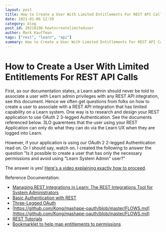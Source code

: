 ```yaml
---
layout: post
title: How to Create a User With Limited Entitlements For REST API Calls
date: 2021-01-06 12:59
category: blog
post_id: 20210106-howtocreatelimiteduser
author: Mark Kauffman
tags: ["rest", "learn", "api"]
summary: How to Create a User With Limited Entitlements For REST API Calls
---
```


# How to Create a User With Limited Entitlements For REST API Calls

First, as our documentation states, a Learn admin should never be told to associate a user with Learn admin privileges with any REST API integration, see this document. Hence we often get questions from folks on how to create a user to associate with a REST API integration that has limited capability on a Learn system. One way is to research and design your REST application to use OAuth 2 3-legged Authentication. See the documents referenced below. 3LO guarentees that the user using your REST Application can only do what they can do via the Learn UX when they are logged into Learn.

However, if your application is using our OAuth 2 2-legged Authentication read on. Or I should say, watch on. I created the following to answer the question "Is it possible to create a user that has only the necessary permissions and avoid using "Learn System Admin" user?"

The answer is yes! [Here's a video explaining exactly how to proceed](https://youtu.be/uyKdbCpcZMc).

Reference Documentation:

- [Managing REST Integrations in Learn: The REST Integrations Tool for System Administrators](/rest-apis/learn/admin/rest-and-learn)
- [Basic Authentication with REST](/rest-apis/learn/getting-started/basic-authentication)
- [Three-Legged OAuth](/rest-apis/learn/getting-started/3lo)
- [https://github.com/Kong/mashape-oauth/blob/master/FLOWS.md](https://github.com/Kong/mashape-oauth/blob/master/FLOWS.md)
- [REST Tutorials](/rest-apis/learn/getting-started/tutorials)
- [Bookmarklet to help map entitlements to permissions](https://community.blackboard.com/blogs/4/18)
